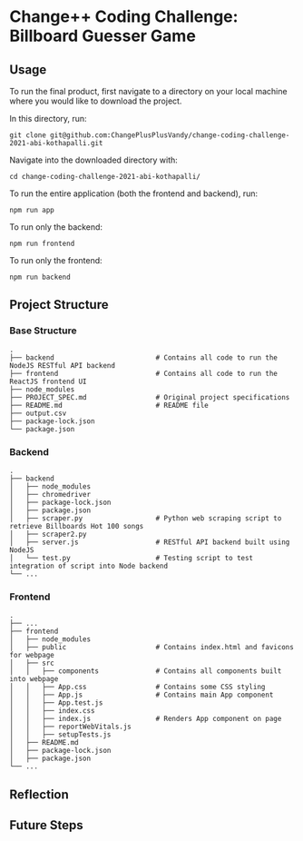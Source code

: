 # Change++ Coding Challenge: Billboard Guesser Game

## Usage

To run the final product, first navigate to a directory on your local machine where you would like to download the project.

In this directory, run:

    git clone git@github.com:ChangePlusPlusVandy/change-coding-challenge-2021-abi-kothapalli.git

Navigate into the downloaded directory with:

    cd change-coding-challenge-2021-abi-kothapalli/

To run the entire application (both the frontend and backend), run:

    npm run app

To run only the backend:

    npm run frontend

To run only the frontend:

    npm run backend

## Project Structure

### Base Structure

    .
    ├── backend                         # Contains all code to run the NodeJS RESTful API backend
    ├── frontend                        # Contains all code to run the ReactJS frontend UI
    ├── node_modules
    ├── PROJECT_SPEC.md                 # Original project specifications
    ├── README.md                       # README file
    ├── output.csv
    ├── package-lock.json
    └── package.json

### Backend

    .
    ├── backend
    │   ├── node_modules
    │   ├── chromedriver
    │   ├── package-lock.json
    │   ├── package.json
    │   ├── scraper.py                  # Python web scraping script to retrieve Billboards Hot 100 songs
    │   ├── scraper2.py
    │   ├── server.js                   # RESTful API backend built using NodeJS
    │   └── test.py                     # Testing script to test integration of script into Node backend
    └── ...

### Frontend

    .
    ├── ...
    ├── frontend
    │   ├── node_modules
    │   ├── public                      # Contains index.html and favicons for webpage
    │   ├── src
    │   │   ├── components              # Contains all components built into webpage
    │   │   ├── App.css                 # Contains some CSS styling
    │   │   ├── App.js                  # Contains main App component
    │   │   ├── App.test.js
    │   │   ├── index.css
    │   │   ├── index.js                # Renders App component on page
    │   │   ├── reportWebVitals.js
    │   │   ├── setupTests.js
    │   ├── README.md
    │   ├── package-lock.json
    │   ├── package.json
    └── ...

## Reflection

## Future Steps

